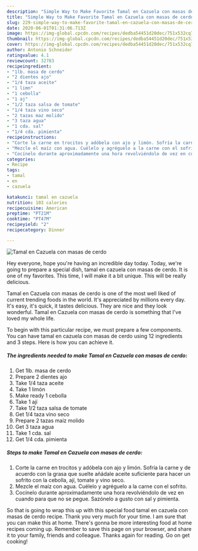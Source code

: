```yaml
---
description: "Simple Way to Make Favorite Tamal en Cazuela con masas de cerdo"
title: "Simple Way to Make Favorite Tamal en Cazuela con masas de cerdo"
slug: 229-simple-way-to-make-favorite-tamal-en-cazuela-con-masas-de-cerdo
date: 2020-06-01T01:31:06.713Z
image: https://img-global.cpcdn.com/recipes/dedba54451d20dec/751x532cq70/tamal-en-cazuela-con-masas-de-cerdo-foto-principal.jpg
thumbnail: https://img-global.cpcdn.com/recipes/dedba54451d20dec/751x532cq70/tamal-en-cazuela-con-masas-de-cerdo-foto-principal.jpg
cover: https://img-global.cpcdn.com/recipes/dedba54451d20dec/751x532cq70/tamal-en-cazuela-con-masas-de-cerdo-foto-principal.jpg
author: Antonio Schneider
ratingvalue: 4.1
reviewcount: 32783
recipeingredient:
- "1lb. masa de cerdo"
- "2 dientes ajo"
- "1/4 taza aceite"
- "1 limn"
- "1 cebolla"
- "1 aj"
- "1/2 taza salsa de tomate"
- "1/4 taza vino seco"
- "2 tazas maz molido"
- "3 taza agua"
- "1 cda. sal"
- "1/4 cda. pimienta"
recipeinstructions:
- "Corte la carne en trocitos y adóbela con ajo y limón. Sofría la carne y de acuerdo con la grasa que suelte añádale aceite suficiente para hacer un sofrito con la cebolla, ají, tomate y vino seco."
- "Mezcle el maíz con agua. Cuélelo y agréguelo a la carne con el sofrito."
- "Cocínelo durante aproximadamente una hora revolviéndolo de vez en cuando para que no se pegue. Sazónelo a gusto con sal y pimienta."
categories:
- Recipe
tags:
- tamal
- en
- cazuela

katakunci: tamal en cazuela 
nutrition: 103 calories
recipecuisine: American
preptime: "PT21M"
cooktime: "PT47M"
recipeyield: "2"
recipecategory: Dinner

---
```



![Tamal en Cazuela con masas de cerdo](https://img-global.cpcdn.com/recipes/dedba54451d20dec/751x532cq70/tamal-en-cazuela-con-masas-de-cerdo-foto-principal.jpg)

Hey everyone, hope you're having an incredible day today. Today, we're going to prepare a special dish, tamal en cazuela con masas de cerdo. It is one of my favorites. This time, I will make it a bit unique. This will be really delicious.

Tamal en Cazuela con masas de cerdo is one of the most well liked of current trending foods in the world. It's appreciated by millions every day. It's easy, it's quick, it tastes delicious. They are nice and they look wonderful. Tamal en Cazuela con masas de cerdo is something that I've loved my whole life.




To begin with this particular recipe, we must prepare a few components. You can have tamal en cazuela con masas de cerdo using 12 ingredients and 3 steps. Here is how you can achieve it.

<!--inarticleads1-->

##### The ingredients needed to make Tamal en Cazuela con masas de cerdo:

1. Get 1lb. masa de cerdo
1. Prepare 2 dientes ajo
1. Take 1/4 taza aceite
1. Take 1 limón
1. Make ready 1 cebolla
1. Take 1 ají
1. Take 1/2 taza salsa de tomate
1. Get 1/4 taza vino seco
1. Prepare 2 tazas maíz molido
1. Get 3 taza agua
1. Take 1 cda. sal
1. Get 1/4 cda. pimienta




<!--inarticleads2-->

##### Steps to make Tamal en Cazuela con masas de cerdo:

1. Corte la carne en trocitos y adóbela con ajo y limón. Sofría la carne y de acuerdo con la grasa que suelte añádale aceite suficiente para hacer un sofrito con la cebolla, ají, tomate y vino seco.
1. Mezcle el maíz con agua. Cuélelo y agréguelo a la carne con el sofrito.
1. Cocínelo durante aproximadamente una hora revolviéndolo de vez en cuando para que no se pegue. Sazónelo a gusto con sal y pimienta.




So that is going to wrap this up with this special food tamal en cazuela con masas de cerdo recipe. Thank you very much for your time. I am sure that you can make this at home. There's gonna be more interesting food at home recipes coming up. Remember to save this page on your browser, and share it to your family, friends and colleague. Thanks again for reading. Go on get cooking!

